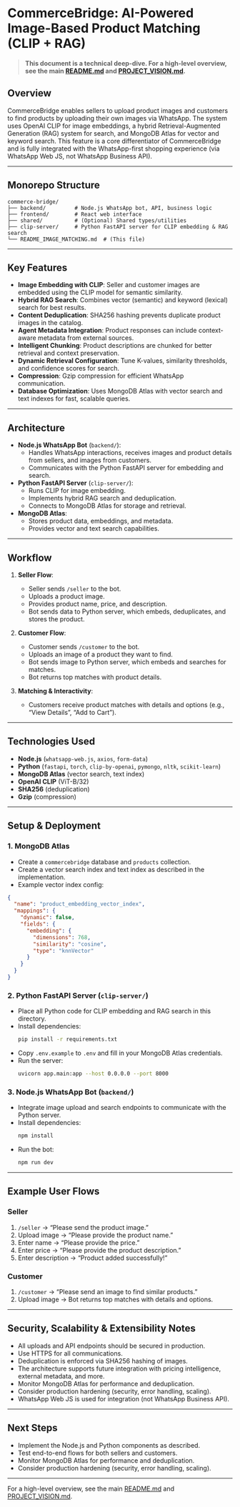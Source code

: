 # CommerceBridge: AI-Powered Image-Based Product Matching (CLIP + RAG)

> **This document is a technical deep-dive. For a high-level overview, see the main [README.md](./README.md) and [PROJECT_VISION.md](./PROJECT_VISION.md).**

## Overview
CommerceBridge enables sellers to upload product images and customers to find products by uploading their own images via WhatsApp. The system uses OpenAI CLIP for image embeddings, a hybrid Retrieval-Augmented Generation (RAG) system for search, and MongoDB Atlas for vector and keyword search. This feature is a core differentiator of CommerceBridge and is fully integrated with the WhatsApp-first shopping experience (via WhatsApp Web JS, not WhatsApp Business API).

---

## Monorepo Structure

```
commerce-bridge/
├── backend/         # Node.js WhatsApp bot, API, business logic
├── frontend/        # React web interface
├── shared/          # (Optional) Shared types/utilities
├── clip-server/     # Python FastAPI server for CLIP embedding & RAG search
└── README_IMAGE_MATCHING.md  # (This file)
```

---

## Key Features
- **Image Embedding with CLIP**: Seller and customer images are embedded using the CLIP model for semantic similarity.
- **Hybrid RAG Search**: Combines vector (semantic) and keyword (lexical) search for best results.
- **Content Deduplication**: SHA256 hashing prevents duplicate product images in the catalog.
- **Agent Metadata Integration**: Product responses can include context-aware metadata from external sources.
- **Intelligent Chunking**: Product descriptions are chunked for better retrieval and context preservation.
- **Dynamic Retrieval Configuration**: Tune K-values, similarity thresholds, and confidence scores for search.
- **Compression**: Gzip compression for efficient WhatsApp communication.
- **Database Optimization**: Uses MongoDB Atlas with vector search and text indexes for fast, scalable queries.

---

## Architecture
- **Node.js WhatsApp Bot** (`backend/`):
  - Handles WhatsApp interactions, receives images and product details from sellers, and images from customers.
  - Communicates with the Python FastAPI server for embedding and search.
- **Python FastAPI Server** (`clip-server/`):
  - Runs CLIP for image embedding.
  - Implements hybrid RAG search and deduplication.
  - Connects to MongoDB Atlas for storage and retrieval.
- **MongoDB Atlas**:
  - Stores product data, embeddings, and metadata.
  - Provides vector and text search capabilities.

---

## Workflow
1. **Seller Flow**:
    - Seller sends `/seller` to the bot.
    - Uploads a product image.
    - Provides product name, price, and description.
    - Bot sends data to Python server, which embeds, deduplicates, and stores the product.

2. **Customer Flow**:
    - Customer sends `/customer` to the bot.
    - Uploads an image of a product they want to find.
    - Bot sends image to Python server, which embeds and searches for matches.
    - Bot returns top matches with product details.

3. **Matching & Interactivity**:
    - Customers receive product matches with details and options (e.g., “View Details”, “Add to Cart”).

---

## Technologies Used
- **Node.js** (`whatsapp-web.js`, `axios`, `form-data`)
- **Python** (`fastapi`, `torch`, `clip-by-openai`, `pymongo`, `nltk`, `scikit-learn`)
- **MongoDB Atlas** (vector search, text index)
- **OpenAI CLIP** (ViT-B/32)
- **SHA256** (deduplication)
- **Gzip** (compression)

---

## Setup & Deployment

### 1. MongoDB Atlas
- Create a `commercebridge` database and `products` collection.
- Create a vector search index and text index as described in the implementation.
- Example vector index config:
```json
{
  "name": "product_embedding_vector_index",
  "mappings": {
    "dynamic": false,
    "fields": {
      "embedding": {
        "dimensions": 768,
        "similarity": "cosine",
        "type": "knnVector"
      }
    }
  }
}
```

### 2. Python FastAPI Server (`clip-server/`)
- Place all Python code for CLIP embedding and RAG search in this directory.
- Install dependencies:
  ```bash
  pip install -r requirements.txt
  ```
- Copy `.env.example` to `.env` and fill in your MongoDB Atlas credentials.
- Run the server:
  ```bash
  uvicorn app.main:app --host 0.0.0.0 --port 8000
  ```

### 3. Node.js WhatsApp Bot (`backend/`)
- Integrate image upload and search endpoints to communicate with the Python server.
- Install dependencies:
  ```bash
  npm install
  ```
- Run the bot:
  ```bash
  npm run dev
  ```

---

## Example User Flows

### Seller
1. `/seller` → “Please send the product image.”
2. Upload image → “Please provide the product name.”
3. Enter name → “Please provide the price.”
4. Enter price → “Please provide the product description.”
5. Enter description → “Product added successfully!”

### Customer
1. `/customer` → “Please send an image to find similar products.”
2. Upload image → Bot returns top matches with details and options.

---

## Security, Scalability & Extensibility Notes
- All uploads and API endpoints should be secured in production.
- Use HTTPS for all communications.
- Deduplication is enforced via SHA256 hashing of images.
- The architecture supports future integration with pricing intelligence, external metadata, and more.
- Monitor MongoDB Atlas for performance and deduplication.
- Consider production hardening (security, error handling, scaling).
- WhatsApp Web JS is used for integration (not WhatsApp Business API).

---

## Next Steps
- Implement the Node.js and Python components as described.
- Test end-to-end flows for both sellers and customers.
- Monitor MongoDB Atlas for performance and deduplication.
- Consider production hardening (security, error handling, scaling).

---

For a high-level overview, see the main [README.md](./README.md) and [PROJECT_VISION.md](./PROJECT_VISION.md). 